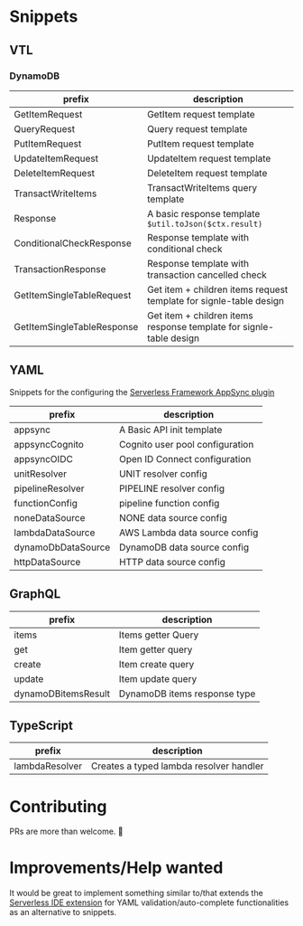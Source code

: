 # Snippets

## VTL

### DynamoDB

| prefix                     | description                                                         |
| -------------------------- | ------------------------------------------------------------------- |
| GetItemRequest             | GetItem request template                                            |
| QueryRequest               | Query request template                                              |
| PutItemRequest             | PutItem request template                                            |
| UpdateItemRequest          | UpdateItem request template                                         |
| DeleteItemRequest          | DeleteItem request template                                         |
| TransactWriteItems         | TransactWriteItems query template                                   |
| Response                   | A basic response template `$util.toJson($ctx.result)`               |
| ConditionalCheckResponse   | Response template with conditional check                            |
| TransactionResponse        | Response template with transaction cancelled check                  |
| GetItemSingleTableRequest  | Get item + children items request template for signle-table design  |
| GetItemSingleTableResponse | Get item + children items response template for signle-table design |

## YAML

Snippets for the configuring the [Serverless Framework AppSync plugin](https://github.com/sid88in/serverless-appsync-plugin/)

| prefix             | description                     |
| ------------------ | ------------------------------- |
| appsync            | A Basic API init template       |
| appsyncCognito     | Cognito user pool configuration |
| appsyncOIDC        | Open ID Connect configuration   |
| unitResolver       | UNIT resolver config            |
| pipelineResolver   | PIPELINE resolver config        |
| functionConfig     | pipeline function config        |
| noneDataSource     | NONE data source config         |
| lambdaDataSource   | AWS Lambda data source config   |
| dynamoDbDataSource | DynamoDB data source config     |
| httpDataSource     | HTTP data source config         |

## GraphQL

| prefix              | description                  |
| ------------------- | ---------------------------- |
| items               | Items getter Query           |
| get                 | Item getter query            |
| create              | Item create query            |
| update              | Item update query            |
| dynamoDBitemsResult | DynamoDB items response type |

## TypeScript

| prefix         | description                             |
| -------------- | --------------------------------------- |
| lambdaResolver | Creates a typed lambda resolver handler |

# Contributing

PRs are more than welcome. :rocket:

# Improvements/Help wanted

It would be great to implement something similar to/that extends the [Serverless IDE extension](https://github.com/threadheap/serverless-ide-vscode) for YAML validation/auto-complete functionalities as an alternative to snippets.

